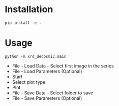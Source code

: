 # Installation
```
pip install -e .
```
# Usage
```
python -m xrd_decosmic.main
```
- File - Load Data - 
Select first image in the series
- File - Load Parameters (Optional)
- Start
- Select plot type
- Plot
- File - Save Data - 
Select folder to save
- File - Save Parameters (Optional)